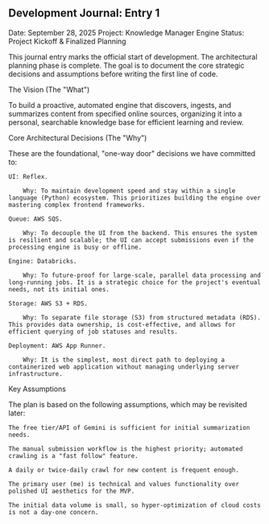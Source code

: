 ## Development Journal: Entry 1

Date: September 28, 2025
Project: Knowledge Manager Engine
Status: Project Kickoff & Finalized Planning

This journal entry marks the official start of development. The architectural planning phase is complete. The goal is to document the core strategic decisions and assumptions before writing the first line of code.

The Vision (The "What")

To build a proactive, automated engine that discovers, ingests, and summarizes content from specified online sources, organizing it into a personal, searchable knowledge base for efficient learning and review.

Core Architectural Decisions (The "Why")

These are the foundational, "one-way door" decisions we have committed to:

    UI: Reflex.

        Why: To maintain development speed and stay within a single language (Python) ecosystem. This prioritizes building the engine over mastering complex frontend frameworks.

    Queue: AWS SQS.

        Why: To decouple the UI from the backend. This ensures the system is resilient and scalable; the UI can accept submissions even if the processing engine is busy or offline.

    Engine: Databricks.

        Why: To future-proof for large-scale, parallel data processing and long-running jobs. It is a strategic choice for the project's eventual needs, not its initial ones.

    Storage: AWS S3 + RDS.

        Why: To separate file storage (S3) from structured metadata (RDS). This provides data ownership, is cost-effective, and allows for efficient querying of job statuses and results.

    Deployment: AWS App Runner.

        Why: It is the simplest, most direct path to deploying a containerized web application without managing underlying server infrastructure.

Key Assumptions

The plan is based on the following assumptions, which may be revisited later:

    The free tier/API of Gemini is sufficient for initial summarization needs.

    The manual submission workflow is the highest priority; automated crawling is a "fast follow" feature.

    A daily or twice-daily crawl for new content is frequent enough.

    The primary user (me) is technical and values functionality over polished UI aesthetics for the MVP.

    The initial data volume is small, so hyper-optimization of cloud costs is not a day-one concern.